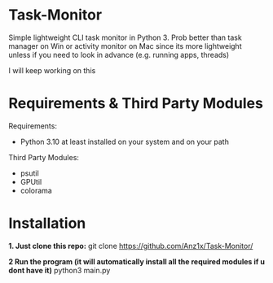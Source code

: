 # Task-Monitor
Simple lightweight CLI task monitor in Python 3. Prob better than task manager on Win or activity monitor on Mac since its more lightweight unless if you need to look in advance (e.g. running apps, threads)

I will keep working on this

# Requirements & Third Party Modules

Requirements:
- Python 3.10 at least installed on your system and on your path

Third Party Modules:
- psutil
- GPUtil
- colorama

# Installation

**1. Just clone this repo:**
        git clone https://github.com/Anz1x/Task-Monitor/
        
**2 Run the program (it will automatically install all the required modules if u dont have it)**
        python3 main.py    
